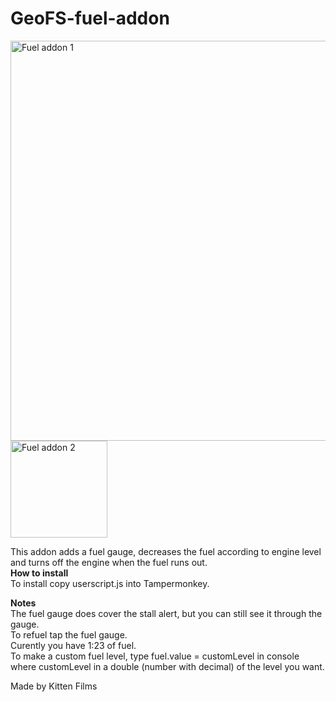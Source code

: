 # GeoFS-fuel-addon
<img width="640" alt="Fuel addon 1" src="https://github.com/user-attachments/assets/1f2c28a1-6d5a-4763-a9ac-f17df05c664a" /><br>
<img width="155" alt="Fuel addon 2" src="https://github.com/user-attachments/assets/421e7177-5f57-4c45-906a-8217773a5595" />

This addon adds a fuel gauge, decreases the fuel according to engine level and turns off the engine when the fuel runs out.<br>
**How to install**<br>
To install copy userscript.js into Tampermonkey.

**Notes**<br>
The fuel gauge does cover the stall alert, but you can still see it through the gauge.<br>
To refuel tap the fuel gauge.<br>
Curently you have 1:23 of fuel.<br>
To make a custom fuel level, type fuel.value = customLevel in console where customLevel in a double (number with decimal) of the level you want.<br>

Made by Kitten Films
